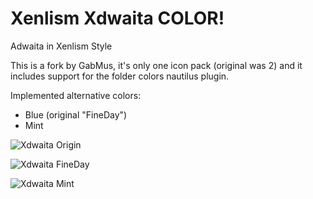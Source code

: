 # Xenlism Xdwaita COLOR!
Adwaita in Xenlism Style    

This is a fork by GabMus, it's only one icon pack (original was 2) and it includes support for the folder colors nautilus plugin.

Implemented alternative colors:
- Blue (original "FineDay")
- Mint


![Xdwaita Origin](https://raw.githubusercontent.com/GabMus/Xdwaita-color/raw/master/Screenshot/Adwaita-xenlism-edition-origin.png)

![Xdwaita FineDay](https://raw.githubusercontent.com/GabMus/Xdwaita-color/master/Screenshot/Adwaita-xenlism-edition.png)

![Xdwaita Mint](https://raw.githubusercontent.com/GabMus/Xdwaita-colors/master/Screenshot/preview-mint.png)
